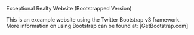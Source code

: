 Exceptional Realty Website (Bootstrapped Version)

This is an excample website using the Twitter Bootstrap v3 framework.  More information on using Bootstrap can be found at: [GetBootstrap.com]